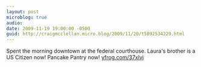 ```yaml
---
layout: post
microblog: true
audio: 
date: 2009-11-19 19:00:00 -0500
guid: http://craigmcclellan.micro.blog/2009/11/20/t5892534229.html
---
```

Spent the morning downtown at the federal courthouse. Laura's brother is a US Citizen now! Pancake Pantry now! [yfrog.com/37xlvj](http://yfrog.com/37xlvj)
